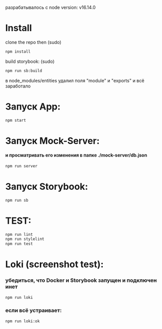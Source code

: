 разрабатывалось с node version: v16.14.0

# Install

clone the repo then (sudo)

```bash
npm install
```

build storybook: (sudo)

```bash
npm run sb:build
```

в node_modules/entities удалил поля "module" и "exports" и всё заработало

# Запуск App:

```bash
npm start
```

# Запуск Mock-Server:

#### и просматривать его изменения в папке ./mock-server/db.json

```bash
npm run server
```

# Запуск Storybook:

```bash
npm run sb
```

# ТEST:

```bash
npm run lint
npm run stylelint
npm run test
```

# Loki (screenshot test):

### убедиться, что Docker и Storybook запущен и подключен инет

```bash
npm run loki
```

### если всё устраивает:

```bash
npm run loki:ok
```
